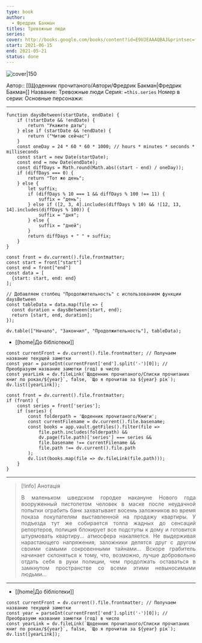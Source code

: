 ```yaml
---
type: book
author:
  - Фредрик Бакман
titles: Тревожные люди
series: 
cover: http://books.google.com/books/content?id=E9UJEAAAQBAJ&printsec=frontcover&img=1&zoom=1&edge=curl&source=gbs_api
start: 2021-06-15
end: 2021-05-21
status: done
---
```

![cover|150](Фредрик%20Бакман%20-%20Тревожные%20люди.jpg)

Автор:: [[Щоденник прочитаного/Автори/Фредрик Бакман|Фредрик Бакман]]
Название: Тревожные люди
Серия:  `=this.series`
Номер в серии:
Основные персонажи:

---
```dataviewjs
function daysBetween(startDate, endDate) {
	if (!startDate && !endDate) { 
		return "Укажите даты"; 
	} else if (startDate && !endDate) {
		return ("Читаю сейчас")
	}
	const oneDay = 24 * 60 * 60 * 1000; // hours * minutes * seconds * milliseconds
	const start = new Date(startDate);
	const end = new Date(endDate);
	const diffDays = Math.round(Math.abs((start - end) / oneDay));
	if (diffDays === 0) {
		return "Тот же день";   
	} else {
		let suffix;     
	    if (diffDays % 10 === 1 && diffDays % 100 !== 11) {
		    suffix = "день";     
	    } else if ([2, 3, 4].includes(diffDays % 10) && ![12, 13, 14].includes(diffDays % 100)) {
			suffix = "дня";     
		} else {       
			suffix = "дней";     
		}          
		return diffDays + " " + suffix;   
	} 
}  

const front = dv.current().file.frontmatter;
const start = front["start"]
const end = front["end"]
const data = [
  {start: start, end: end}
];

// Добавляем столбец "Продолжительность" с использованием функции daysBetween
const tableData = data.map(file => {
  const duration = daysBetween(start, end);
  return [start, end, duration];
});

dv.table(["Начало", "Закончил", "Продолжительность"], tableData);
```
- [[home|До бібліотеки]]
```dataviewjs
const currentFront = dv.current().file.frontmatter; // Получаем название текущей заметки
const year = parseInt(currentFront['end'].split('-')[0]); // Преобразуем название заметки (год) в число
const yearLink = dv.fileLink(`Щоденник прочитаного/Списки прочитаних книг по роках/${year}`, false, `Що я прочитав за ${year} рік`);
dv.list([yearLink]);
```

```dataviewjs
const front = dv.current().file.frontmatter;
if (front) {
	const series = front['series'];
	if (series) {
		const folderpath = 'Щоденник прочитаного/Книги';
		const currentFilename = dv.current().file.basename;
		const books = app.vault.getFiles().filter(file =>  
			file.path.includes(folderpath) && 
			dv.page(file.path)['series'] === series && 
			file.basename !== currentFilename &&
			file.path !== dv.current().file.path 
		);
		dv.list(books.map(file => dv.fileLink(file.path)));
	}
}

```

---
>[!info] Анотація
><p align="justify">В маленьком шведском городке накануне Нового года вооруженный пистолетом человек в маске после неудачной попытки ограбить банк захватывает восемь заложников во время показа покупателям выставленной на продажу квартиры. У подъезда тут же собирается толпа жадных до сенсаций репортеров, полиция блокирует все подступы к дому и готовится штурмовать квартиру... атмосфера накаляется. Не выдерживая нарастающего напряжения, заложники делятся друг с другом своими самыми сокровенными тайнами... Вскоре грабитель начинает склоняться к тому, что, возможно, лучше добровольно отдать себя в руки полиции, чем продолжать оставаться в замкнутом пространстве со всеми этими невыносимыми людьми...</p>

___
- [[home|До бібліотеки]]
```dataviewjs
const currentFront = dv.current().file.frontmatter; // Получаем название текущей заметки
const year = parseInt(currentFront['end'].split('-')[0]); // Преобразуем название заметки (год) в число
const yearLink = dv.fileLink(`Щоденник прочитаного/Списки прочитаних книг по роках/${year}`, false, `Що я прочитав за ${year} рік`);
dv.list([yearLink]);
```